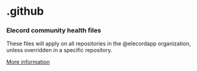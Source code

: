 # .github

### Elecord community health files

These files will apply on all repositories in the @elecordapp organization, unless overridden in a specific repository.

[More information](https://docs.github.com/en/communities/setting-up-your-project-for-healthy-contributions/creating-a-default-community-health-file)
                   

